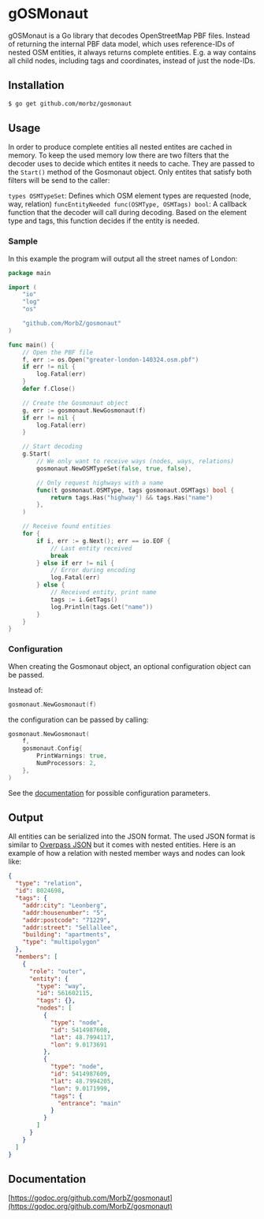 # gOSMonaut

gOSMonaut is a Go library that decodes OpenStreetMap PBF files. Instead of returning the internal PBF data model, which uses reference-IDs of nested OSM entities, it always returns complete entities. E.g. a way contains all child nodes, including tags and coordinates, instead of just the node-IDs.

## Installation

```bash
$ go get github.com/morbz/gosmonaut
```

## Usage

In order to produce complete entities all nested entites are cached in memory. To keep the used memory low there are two filters that the decoder uses to decide which entites it needs to cache. They are passed to the `Start()` method of the Gosmonaut object. Only entites that satisfy both filters will be send to the caller:

`types OSMTypeSet`: Defines which OSM element types are requested (node, way, relation)
`funcEntityNeeded func(OSMType, OSMTags) bool`: A callback function that the decoder will call during decoding. Based on the element type and tags, this function decides if the entity is needed.

### Sample

In this example the program will output all the street names of London:

```Go
package main

import (
	"io"
	"log"
	"os"

	"github.com/MorbZ/gosmonaut"
)

func main() {
	// Open the PBF file
	f, err := os.Open("greater-london-140324.osm.pbf")
	if err != nil {
		log.Fatal(err)
	}
	defer f.Close()

	// Create the Gosmonaut object
	g, err := gosmonaut.NewGosmonaut(f)
	if err != nil {
		log.Fatal(err)
	}

	// Start decoding
	g.Start(
		// We only want to receive ways (nodes, ways, relations)
		gosmonaut.NewOSMTypeSet(false, true, false),

		// Only request highways with a name
		func(t gosmonaut.OSMType, tags gosmonaut.OSMTags) bool {
			return tags.Has("highway") && tags.Has("name")
		},
	)

	// Receive found entities
	for {
		if i, err := g.Next(); err == io.EOF {
			// Last entity received
			break
		} else if err != nil {
			// Error during encoding
			log.Fatal(err)
		} else {
			// Received entity, print name
			tags := i.GetTags()
			log.Println(tags.Get("name"))
		}
	}
}
```

### Configuration

When creating the Gosmonaut object, an optional configuration object can be passed.

Instead of:

```go
gosmonaut.NewGosmonaut(f)
```

the configuration can be passed by calling:

```go
gosmonaut.NewGosmonaut(
	f,
	gosmonaut.Config{
		PrintWarnings: true,
		NumProcessors: 2,
	},
)
```

See the [documentation](https://godoc.org/github.com/MorbZ/gosmonaut#Config) for possible configuration parameters.
 
## Output

All entities can be serialized into the JSON format. The used JSON format is similar to [Overpass JSON](http://overpass-api.de/output_formats.html#json) but it comes with nested entities. Here is an example of how a relation with nested member ways and nodes can look like:

```json
{
  "type": "relation",
  "id": 8024698,
  "tags": {
    "addr:city": "Leonberg",
    "addr:housenumber": "5",
    "addr:postcode": "71229",
    "addr:street": "Sellallee",
    "building": "apartments",
    "type": "multipolygon"
  },
  "members": [
    {
      "role": "outer",
      "entity": {
        "type": "way",
        "id": 561602115,
        "tags": {},
        "nodes": [
          {
            "type": "node",
            "id": 5414987608,
            "lat": 48.7994117,
            "lon": 9.0173691
          },
          {
            "type": "node",
            "id": 5414987609,
            "lat": 48.7994205,
            "lon": 9.0171999,
            "tags": {
              "entrance": "main"
            }
          }
        ]
      }
    }
  ]
}
```

## Documentation

[https://godoc.org/github.com/MorbZ/gosmonaut](https://godoc.org/github.com/MorbZ/gosmonaut)
